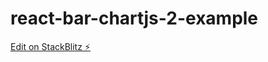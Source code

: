 # react-bar-chartjs-2-example

[Edit on StackBlitz ⚡️](https://stackblitz.com/edit/react-simple-example-gvywhw)